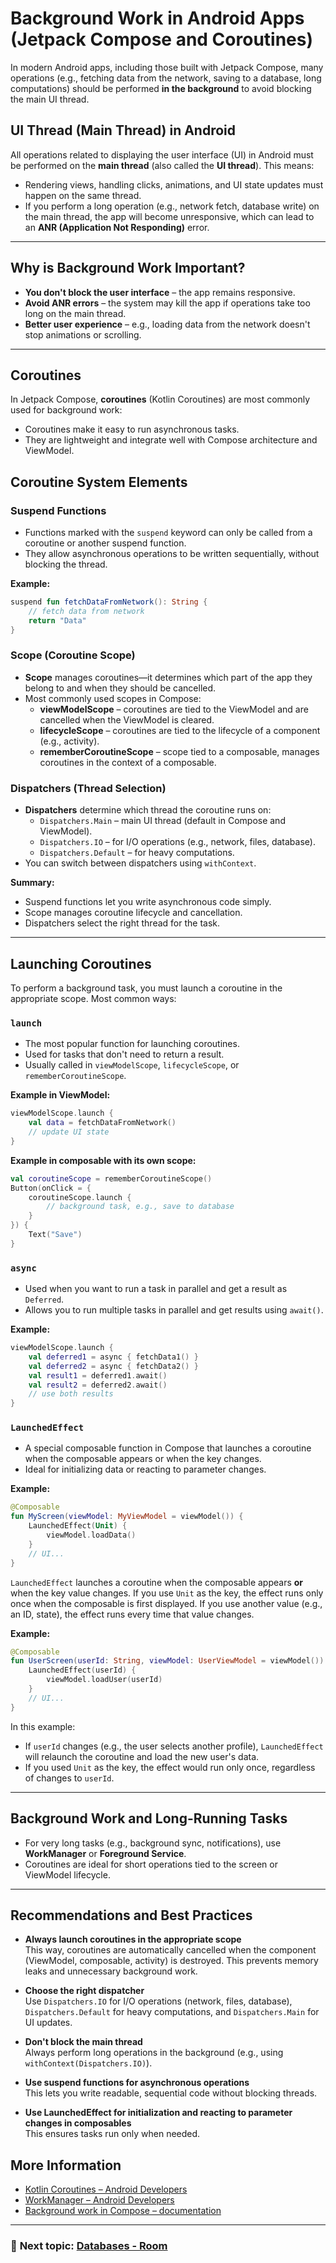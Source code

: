 # Background Work in Android Apps (Jetpack Compose and Coroutines)

In modern Android apps, including those built with Jetpack Compose, many operations (e.g., fetching data from the network, saving to a database, long computations) should be performed **in the background** to avoid blocking the main UI thread.

## UI Thread (Main Thread) in Android

All operations related to displaying the user interface (UI) in Android must be performed on the **main thread** (also called the **UI thread**). This means:

- Rendering views, handling clicks, animations, and UI state updates must happen on the same thread.
- If you perform a long operation (e.g., network fetch, database write) on the main thread, the app will become unresponsive, which can lead to an **ANR (Application Not Responding)** error.

---

## Why is Background Work Important?

- **You don't block the user interface** – the app remains responsive.
- **Avoid ANR errors** – the system may kill the app if operations take too long on the main thread.
- **Better user experience** – e.g., loading data from the network doesn't stop animations or scrolling.

---

## Coroutines

In Jetpack Compose, **coroutines** (Kotlin Coroutines) are most commonly used for background work:

- Coroutines make it easy to run asynchronous tasks.
- They are lightweight and integrate well with Compose architecture and ViewModel.

## Coroutine System Elements

### Suspend Functions

- Functions marked with the `suspend` keyword can only be called from a coroutine or another suspend function.
- They allow asynchronous operations to be written sequentially, without blocking the thread.

**Example:**
```kotlin
suspend fun fetchDataFromNetwork(): String {
    // fetch data from network
    return "Data"
}
```

### Scope (Coroutine Scope)

- **Scope** manages coroutines—it determines which part of the app they belong to and when they should be cancelled.
- Most commonly used scopes in Compose:
  - **viewModelScope** – coroutines are tied to the ViewModel and are cancelled when the ViewModel is cleared.
  - **lifecycleScope** – coroutines are tied to the lifecycle of a component (e.g., activity).
  - **rememberCoroutineScope** – scope tied to a composable, manages coroutines in the context of a composable.

### Dispatchers (Thread Selection)

- **Dispatchers** determine which thread the coroutine runs on:
  - `Dispatchers.Main` – main UI thread (default in Compose and ViewModel).
  - `Dispatchers.IO` – for I/O operations (e.g., network, files, database).
  - `Dispatchers.Default` – for heavy computations.
- You can switch between dispatchers using `withContext`.

**Summary:**
- Suspend functions let you write asynchronous code simply.
- Scope manages coroutine lifecycle and cancellation.
- Dispatchers select the right thread for the task.

---

## Launching Coroutines

To perform a background task, you must launch a coroutine in the appropriate scope. Most common ways:

### `launch`

- The most popular function for launching coroutines.
- Used for tasks that don't need to return a result.
- Usually called in `viewModelScope`, `lifecycleScope`, or `rememberCoroutineScope`.

**Example in ViewModel:**
```kotlin
viewModelScope.launch {
    val data = fetchDataFromNetwork()
    // update UI state
}
```

**Example in composable with its own scope:**
```kotlin
val coroutineScope = rememberCoroutineScope()
Button(onClick = {
    coroutineScope.launch {
        // background task, e.g., save to database
    }
}) {
    Text("Save")
}
```

### `async`

- Used when you want to run a task in parallel and get a result as `Deferred`.
- Allows you to run multiple tasks in parallel and get results using `await()`.

**Example:**
```kotlin
viewModelScope.launch {
    val deferred1 = async { fetchData1() }
    val deferred2 = async { fetchData2() }
    val result1 = deferred1.await()
    val result2 = deferred2.await()
    // use both results
}
```

### `LaunchedEffect`

- A special composable function in Compose that launches a coroutine when the composable appears or when the key changes.
- Ideal for initializing data or reacting to parameter changes.

**Example:**
```kotlin
@Composable
fun MyScreen(viewModel: MyViewModel = viewModel()) {
    LaunchedEffect(Unit) {
        viewModel.loadData()
    }
    // UI...
}
```
`LaunchedEffect` launches a coroutine when the composable appears **or** when the key value changes. If you use `Unit` as the key, the effect runs only once when the composable is first displayed. If you use another value (e.g., an ID, state), the effect runs every time that value changes.

**Example:**
```kotlin
@Composable
fun UserScreen(userId: String, viewModel: UserViewModel = viewModel()) {
    LaunchedEffect(userId) {
        viewModel.loadUser(userId)
    }
    // UI...
}
```
In this example:
- If `userId` changes (e.g., the user selects another profile), `LaunchedEffect` will relaunch the coroutine and load the new user's data.
- If you used `Unit` as the key, the effect would run only once, regardless of changes to `userId`.

---

## Background Work and Long-Running Tasks

- For very long tasks (e.g., background sync, notifications), use **WorkManager** or **Foreground Service**.
- Coroutines are ideal for short operations tied to the screen or ViewModel lifecycle.

---

## Recommendations and Best Practices

- **Always launch coroutines in the appropriate scope**  
  This way, coroutines are automatically cancelled when the component (ViewModel, composable, activity) is destroyed. This prevents memory leaks and unnecessary background work.

- **Choose the right dispatcher**  
  Use `Dispatchers.IO` for I/O operations (network, files, database), `Dispatchers.Default` for heavy computations, and `Dispatchers.Main` for UI updates.

- **Don't block the main thread**  
  Always perform long operations in the background (e.g., using `withContext(Dispatchers.IO)`).

- **Use suspend functions for asynchronous operations**  
  This lets you write readable, sequential code without blocking threads.

- **Use LaunchedEffect for initialization and reacting to parameter changes in composables**  
  This ensures tasks run only when needed.

## More Information

- [Kotlin Coroutines – Android Developers](https://developer.android.com/kotlin/coroutines)
- [WorkManager – Android Developers](https://developer.android.com/topic/libraries/architecture/workmanager)
- [Background work in Compose – documentation](https://developer.android.com/jetpack/compose/side-effects#launchedeffect)

---

### 🧭 **Next topic:** [Databases - Room](https://github.com/MarcinRod/AndroidLecture2025EN/blob/main/11%20Databases%20-%20Room.md)
